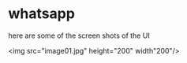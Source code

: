 # whatsapp

here are some of the screen shots of the UI

<img src="image01.jpg" height="200" width"200"/>



